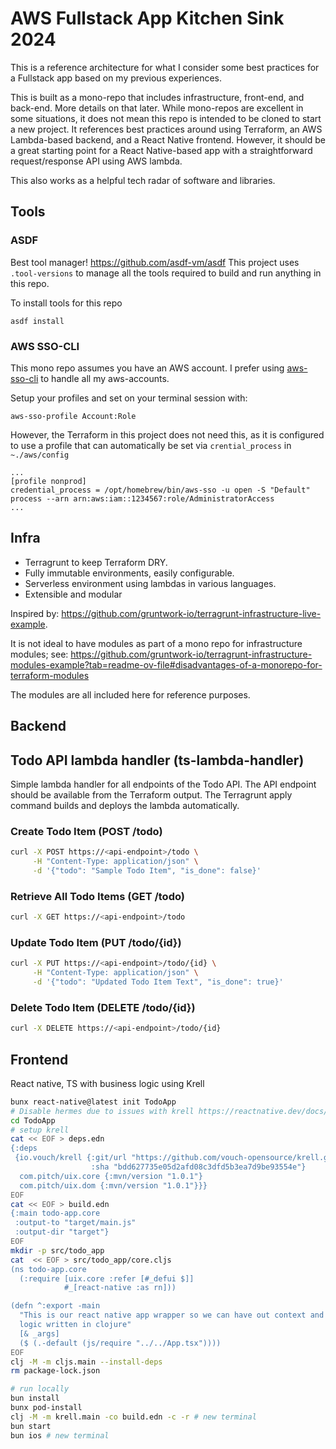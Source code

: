 # AWS Fullstack App Kitchen Sink 2024

This is a reference architecture for what I consider some best practices for a
Fullstack app based on my previous experiences.

This is built as a mono-repo that includes infrastructure, front-end, and
back-end. More details on that later. While mono-repos are excellent in some
situations, it does not mean this repo is intended to be cloned to start a new
project. It references best practices around using Terraform, an AWS
Lambda-based backend, and a React Native frontend. However, it should be a great
starting point for a React Native-based app with a straightforward
request/response API using AWS lambda.

This also works as a helpful tech radar of software and libraries.

## Tools

### ASDF

Best tool manager! https://github.com/asdf-vm/asdf
This project uses `.tool-versions` to manage all the tools
required to build and run anything in this repo.

To install tools for this repo

```
asdf install
```

### AWS SSO-CLI

This mono repo assumes you have an AWS account. I prefer using
[aws-sso-cli](https://github.com/synfinatic/aws-sso-cli) to handle all my
aws-accounts.

Setup your profiles and set on your terminal session with:

```
aws-sso-profile Account:Role
```

However, the Terraform in this project does not need this, as it is configured to
use a profile that can automatically be set via `crential_process` in `~./aws/config`

```
...
[profile nonprod]
credential_process = /opt/homebrew/bin/aws-sso -u open -S "Default" process --arn arn:aws:iam::1234567:role/AdministratorAccess
...
```

## Infra

- Terragrunt to keep Terraform DRY.
- Fully immutable environments, easily configurable.
- Serverless environment using lambdas in various languages.
- Extensible and modular

Inspired by: https://github.com/gruntwork-io/terragrunt-infrastructure-live-example.

It is not ideal to have modules as part of a mono repo for infrastructure
modules; see:
https://github.com/gruntwork-io/terragrunt-infrastructure-modules-example?tab=readme-ov-file#disadvantages-of-a-monorepo-for-terraform-modules

The modules are all included here for reference purposes.

## Backend

## Todo API lambda handler (ts-lambda-handler)

Simple lambda handler for all endpoints of the Todo API. The API
endpoint should be available from the Terraform output. The Terragrunt apply
command builds and deploys the lambda automatically.

### Create Todo Item (POST /todo)

```bash
curl -X POST https://<api-endpoint>/todo \
     -H "Content-Type: application/json" \
     -d '{"todo": "Sample Todo Item", "is_done": false}'
```

### Retrieve All Todo Items (GET /todo)

```bash
curl -X GET https://<api-endpoint>/todo
```

### Update Todo Item (PUT /todo/{id})

``` bash
curl -X PUT https://<api-endpoint>/todo/{id} \
     -H "Content-Type: application/json" \
     -d '{"todo": "Updated Todo Item Text", "is_done": true}'
```

### Delete Todo Item (DELETE /todo/{id})

```bash
curl -X DELETE https://<api-endpoint>/todo/{id}
```

## Frontend

React native, TS with business logic using Krell

``` bash
bunx react-native@latest init TodoApp
# Disable hermes due to issues with krell https://reactnative.dev/docs/hermes#switching-back-to-javascriptcore
cd TodoApp
# setup krell
cat << EOF > deps.edn
{:deps
 {io.vouch/krell {:git/url "https://github.com/vouch-opensource/krell.git"
                  :sha "bdd627735e05d2afd08c3dfd5b3ea7d9be93554e"}
  com.pitch/uix.core {:mvn/version "1.0.1"}
  com.pitch/uix.dom {:mvn/version "1.0.1"}}}
EOF
cat << EOF > build.edn
{:main todo-app.core
 :output-to "target/main.js"
 :output-dir "target"}
EOF
mkdir -p src/todo_app
cat  << EOF > src/todo_app/core.cljs
(ns todo-app.core
  (:require [uix.core :refer [#_defui $]]
            #_[react-native :as rn]))

(defn ^:export -main
  "This is our react native app wrapper so we can have out context and business
  logic written in clojure"
  [& _args]
  ($ (.-default (js/require "../../App.tsx"))))
EOF
clj -M -m cljs.main --install-deps
rm package-lock.json

# run locally
bun install
bunx pod-install
clj -M -m krell.main -co build.edn -c -r # new terminal
bun start
bun ios # new terminal
```

